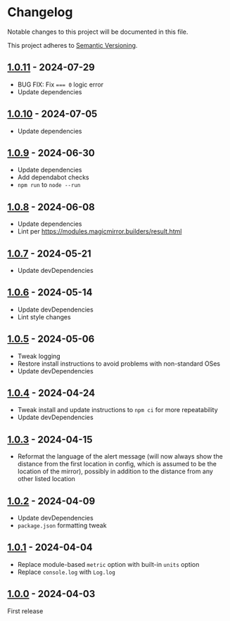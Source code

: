 # Changelog

Notable changes to this project will be documented in this file.

This project adheres to [Semantic Versioning](https://semver.org/spec/v2.0.0.html).

## [1.0.11](https://github.com/dathbe/MMM-EarthquakeAlerts/compare/v1.0.10...v1.0.11) - 2024-07-29

- BUG FIX: Fix `=== 0` logic error
- Update dependencies

## [1.0.10](https://github.com/dathbe/MMM-EarthquakeAlerts/compare/v1.0.9...v1.0.10) - 2024-07-05

- Update dependencies

## [1.0.9](https://github.com/dathbe/MMM-EarthquakeAlerts/compare/v1.0.8...v1.0.9) - 2024-06-30

- Update dependencies
- Add dependabot checks
- `npm run` to `node --run`

## [1.0.8](https://github.com/dathbe/MMM-EarthquakeAlerts/compare/v1.0.7...v1.0.8) - 2024-06-08

- Update dependencies
- Lint per https://modules.magicmirror.builders/result.html

## [1.0.7](https://github.com/dathbe/MMM-EarthquakeAlerts/compare/v1.0.6...v1.0.7) - 2024-05-21

- Update devDependencies

## [1.0.6](https://github.com/dathbe/MMM-EarthquakeAlerts/compare/v1.0.5...v1.0.6) - 2024-05-14

- Update devDependencies
- Lint style changes

## [1.0.5](https://github.com/dathbe/MMM-EarthquakeAlerts/compare/v1.0.4...v1.0.5) - 2024-05-06

- Tweak logging
- Restore install instructions to avoid problems with non-standard OSes
- Update devDependencies

## [1.0.4](https://github.com/dathbe/MMM-EarthquakeAlerts/compare/v1.0.3...v1.0.4) - 2024-04-24

- Tweak install and update instructions to `npm ci` for more repeatability
- Update devDependencies

## [1.0.3](https://github.com/dathbe/MMM-EarthquakeAlerts/compare/v1.0.2...v1.0.3) - 2024-04-15

- Reformat the language of the alert message (will now always show the distance from the first location in config, which is assumed to be the location of the mirror), possibly in addition to the distance from any other listed location

## [1.0.2](https://github.com/dathbe/MMM-EarthquakeAlerts/compare/v1.0.1...v1.0.2) - 2024-04-09

- Update devDependencies
- `package.json` formatting tweak

## [1.0.1](https://github.com/dathbe/MMM-EarthquakeAlerts/compare/v1.0.0...v1.0.1) - 2024-04-04

- Replace module-based `metric` option with built-in `units` option
- Replace `console.log` with `Log.log`

## [1.0.0](https://github.com/dathbe/MMM-EarthquakeAlerts/releases/tag/v1.0.0) - 2024-04-03

First release
